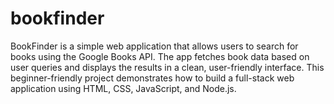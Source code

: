 # bookfinder
BookFinder is a simple web application that allows users to search for books using the Google Books API. The app fetches book data based on user queries and displays the results in a clean, user-friendly interface. This beginner-friendly project demonstrates how to build a full-stack web application using HTML, CSS, JavaScript, and Node.js.
